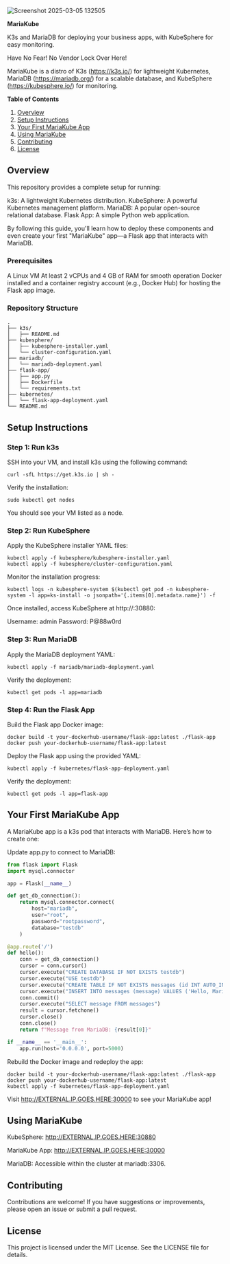 
![Screenshot 2025-03-05 132505](https://github.com/user-attachments/assets/3535a08a-6503-4caa-a13c-0fd8d65e89bd)

**MariaKube**

K3s and MariaDB for deploying your business apps, with KubeSphere for easy monitoring.

Have No Fear! No Vendor Lock Over Here!

MariaKube is a distro of K3s (https://k3s.io/) for lightweight Kubernetes, MariaDB (https://mariadb.org/) for a scalable database, and KubeSphere (https://kubesphere.io/) for monitoring.


**Table of Contents**
1. [Overview](#overview)
2. [Setup Instructions](#setup-instructions)
3. [Your First MariaKube App](#your-first-mariakube-app)
4. [Using MariaKube](#using-mariakube)
5. [Contributing](#contributing)
6. [License](#license)

## Overview 

This repository provides a complete setup for running:

k3s: A lightweight Kubernetes distribution.
KubeSphere: A powerful Kubernetes management platform.
MariaDB: A popular open-source relational database.
Flask App: A simple Python web application.

By following this guide, you'll learn how to deploy these components and even create your first "MariaKube" app—a Flask app that interacts with MariaDB.

### Prerequisites

A Linux VM 
At least 2 vCPUs and 4 GB of RAM for smooth operation
Docker installed and a container registry account (e.g., Docker Hub) for hosting the Flask app image.

### Repository Structure

```
.
├── k3s/
│   ├── README.md                    
├── kubesphere/                   
│   ├── kubesphere-installer.yaml
│   └── cluster-configuration.yaml
├── mariadb/                      
│   └── mariadb-deployment.yaml
├── flask-app/                    
│   ├── app.py
│   ├── Dockerfile
│   └── requirements.txt
├── kubernetes/                   
│   └── flask-app-deployment.yaml
└── README.md                     
```

## Setup Instructions

### Step 1: Run k3s

SSH into your VM, and install k3s using the following command:

```
curl -sfL https://get.k3s.io | sh - 
```

Verify the installation:

```
sudo kubectl get nodes
```

You should see your VM listed as a node.

### Step 2: Run KubeSphere

Apply the KubeSphere installer YAML files:

```
kubectl apply -f kubesphere/kubesphere-installer.yaml
kubectl apply -f kubesphere/cluster-configuration.yaml
```

Monitor the installation progress:

```
kubectl logs -n kubesphere-system $(kubectl get pod -n kubesphere-system -l app=ks-install -o jsonpath='{.items[0].metadata.name}') -f 
```

Once installed, access KubeSphere at http://<VM-IP>:30880:

Username: admin
Password: P@88w0rd


### Step 3: Run MariaDB

Apply the MariaDB deployment YAML:

```
kubectl apply -f mariadb/mariadb-deployment.yaml
```

Verify the deployment:

```
kubectl get pods -l app=mariadb
```

### Step 4: Run the Flask App

Build the Flask app Docker image:

```
docker build -t your-dockerhub-username/flask-app:latest ./flask-app
docker push your-dockerhub-username/flask-app:latest
```

Deploy the Flask app using the provided YAML:

```
kubectl apply -f kubernetes/flask-app-deployment.yaml
```

Verify the deployment:

```
kubectl get pods -l app=flask-app
```

## Your First MariaKube App

A MariaKube app is a k3s pod that interacts with MariaDB. Here’s how to create one:

Update app.py to connect to MariaDB:

```python
from flask import Flask
import mysql.connector

app = Flask(__name__)

def get_db_connection():
    return mysql.connector.connect(
        host="mariadb",
        user="root",
        password="rootpassword",
        database="testdb"
    )

@app.route('/')
def hello():
    conn = get_db_connection()
    cursor = conn.cursor()
    cursor.execute("CREATE DATABASE IF NOT EXISTS testdb")
    cursor.execute("USE testdb")
    cursor.execute("CREATE TABLE IF NOT EXISTS messages (id INT AUTO_INCREMENT PRIMARY KEY, message VARCHAR(255))")
    cursor.execute("INSERT INTO messages (message) VALUES ('Hello, MariaKube!')")
    conn.commit()
    cursor.execute("SELECT message FROM messages")
    result = cursor.fetchone()
    cursor.close()
    conn.close()
    return f"Message from MariaDB: {result[0]}"

if __name__ == '__main__':
    app.run(host='0.0.0.0', port=5000)
```


Rebuild the Docker image and redeploy the app:

```
docker build -t your-dockerhub-username/flask-app:latest ./flask-app
docker push your-dockerhub-username/flask-app:latest
kubectl apply -f kubernetes/flask-app-deployment.yaml
```

Visit http://EXTERNAL.IP.GOES.HERE:30000 to see your MariaKube app!


## Using MariaKube

KubeSphere: http://EXTERNAL.IP.GOES.HERE:30880

MariaKube App: http://EXTERNAL.IP.GOES.HERE:30000

MariaDB: Accessible within the cluster at mariadb:3306.


## Contributing

Contributions are welcome! If you have suggestions or improvements, please open an issue or submit a pull request.


## License

This project is licensed under the MIT License. See the LICENSE file for details.
